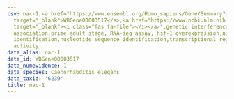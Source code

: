 ```yaml
---
csv: nac-1,<a href="https://www.ensembl.org/Homo_sapiens/Gene/Summary?db=core;g=WBGene00003517"
  target="_blank">WBGene00003517</a>,<a href="https://www.ncbi.nlm.nih.gov/pubmed/30894454"
  target="_blank"><i class="fas fa-file"></i></a>",genetic interference,functional
  association,prime adult stage, RNA-seq assay, hsf-1 overexpression,nucleotide sequence
  identification,nucleotide sequence identification,transcriptional regulation,up-regulates
  activity
data_alias: nac-1
data_id: WBGene00003517
data_numevidence: 1
data_species: Caenorhabditis elegans
data_taxid: '6239'
title: nac-1
---
```

